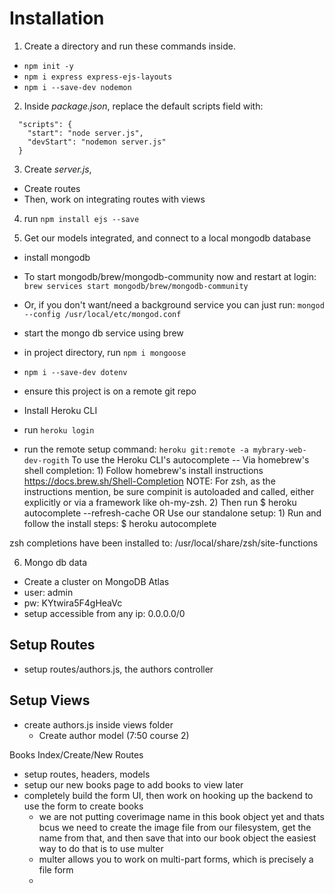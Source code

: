 # Installation

1. Create a directory and run these commands inside.

- `npm init -y`
- `npm i express express-ejs-layouts`
- `npm i --save-dev nodemon`

2. Inside _package.json_, replace the default scripts field with:

```
  "scripts": {
    "start": "node server.js",
    "devStart": "nodemon server.js"
  }
```

3. Create _server.js_,

- Create routes
- Then, work on integrating routes with views

4. run `npm install ejs --save`

5. Get our models integrated, and connect to a local mongodb database

- install mongodb
- To start mongodb/brew/mongodb-community now and restart at login: `brew services start mongodb/brew/mongodb-community`
- Or, if you don't want/need a background service you can just run: `mongod --config /usr/local/etc/mongod.conf`

- start the mongo db service using brew
- in project directory, run `npm i mongoose`

- `npm i --save-dev dotenv`

- ensure this project is on a remote git repo
- Install Heroku CLI
- run `heroku login`
- run the remote setup command: `heroku git:remote -a mybrary-web-dev-rogith`
  To use the Heroku CLI's autocomplete --
  Via homebrew's shell completion: 1) Follow homebrew's install instructions https://docs.brew.sh/Shell-Completion
  NOTE: For zsh, as the instructions mention, be sure compinit is autoloaded
  and called, either explicitly or via a framework like oh-my-zsh. 2) Then run
  $ heroku autocomplete --refresh-cache
  OR
  Use our standalone setup: 1) Run and follow the install steps:
  $ heroku autocomplete

zsh completions have been installed to:
/usr/local/share/zsh/site-functions

6. Mongo db data

- Create a cluster on MongoDB Atlas
- user: admin
- pw: KYtwira5F4gHeaVc
- setup accessible from any ip: 0.0.0.0/0

## Setup Routes

- setup routes/authors.js, the authors controller

## Setup Views

- create authors.js inside views folder
  - Create author model (7:50 course 2)

Books Index/Create/New Routes

- setup routes, headers, models
- setup our new books page to add books to view later
- completely build the form UI, then work on hooking up the backend to use the form to create books
  - we are not putting coverimage name in this book object yet and thats bcus we need to create the image file from our filesystem, get the name from that, and then save that into our book object the easiest way to do that is to use multer
  - multer allows you to work on multi-part forms, which is precisely a file form
  -
